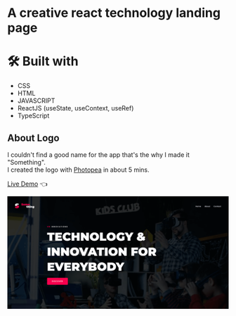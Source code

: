 # A creative react technology landing page

# 🛠️ Built with

- CSS
- HTML
- JAVASCRIPT
- ReactJS (useState, useContext, useRef)
- TypeScript

## About Logo

I couldn't find a good name for the app that's the why I made it "Something".<br>I created the logo with [Photopea](https://www.photopea.com/) in about 5 mins.

[Live Demo](https://furip0x.github.io/react_technology_landing_page/) :point_left:

![Preview](https://raw.githubusercontent.com/furip0x/react_technology_landing_page/main/src/Assets/image/landing-page-preview.png)

